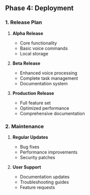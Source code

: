 ## Phase 4: Deployment

### 1. Release Plan
1. **Alpha Release**
   - Core functionality
   - Basic voice commands
   - Local storage

2. **Beta Release**
   - Enhanced voice processing
   - Complete task management
   - Documentation system

3. **Production Release**
   - Full feature set
   - Optimized performance
   - Comprehensive documentation

### 2. Maintenance
1. **Regular Updates**
   - Bug fixes
   - Performance improvements
   - Security patches

2. **User Support**
   - Documentation updates
   - Troubleshooting guides
   - Feature requests